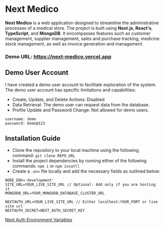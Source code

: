# Next Medico

**Next Medico** is a web application designed to streamline the administrative processes of a medical store. The project is built using **Next.js**, **React's**, **TypeScript**, and **MongoDB**. It encompasses features such as customer management, supplier management, sales and purchase tracking, medicine stock management, as well as invoice generation and management.

### Demo URL: https://next-medico.vercel.app

## Demo User Account
I have created a demo user account to facilitate exploration of the system. The demo user account has specific limitations and capabilities:

* Create, Update, and Delete Actions: Disabled
* Data Retrieval: The demo user can request data from the database.
* Profile Update and Password Change: Not allowed for demo users.

```
username: demo
password: Demo@123
```

## Installation Guide

*  Clone the repository to your local machine using the following command: ```git clone REPO_URL```
*  Install the project dependencies by running either of the following commands: ```npm i``` or ```npm insatll```
*  Create a `.env` file locally and add the necessary fields as outlined below:

```
NODE_ENV='development'
SITE_URL=YOUR_LIVE_SITE_URL // Optional: Add only if you are hosting it
MONGODB_URL=YOUR_MONGODB_DATABASE_CLUSTER_URL

NEXTAUTH_URL=YOUR_LIVE_SITE_URL // Either localhost:YOUR_PORT or live site url
NEXTAUTH_SECRET=NEXT_AUTH_SECRET_KEY
```
[Next Auth Environment Variables](https://next-auth.js.org/configuration/options#environment-variables)